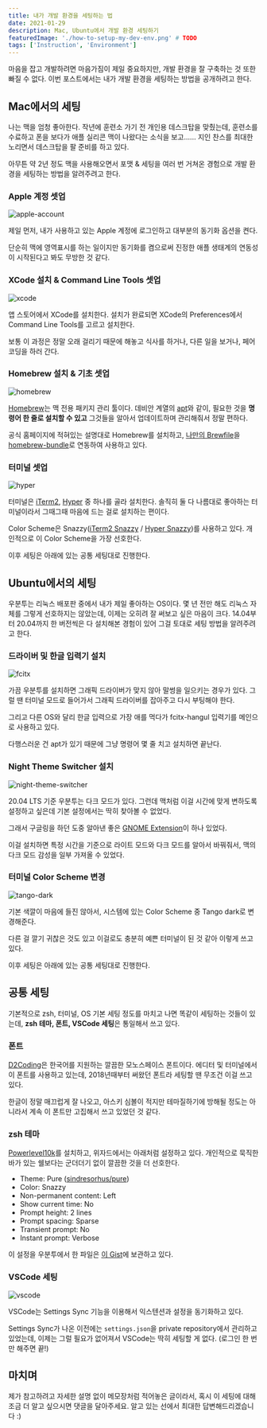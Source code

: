 ```yaml
---
title: 내가 개발 환경을 세팅하는 법
date: 2021-01-29
description: Mac, Ubuntu에서 개발 환경 세팅하기
featuredImage: './how-to-setup-my-dev-env.png' # TODO
tags: ['Instruction', 'Environment']
---
```


마음을 잡고 개발하려면 마음가짐이 제일 중요하지만, 개발 환경을 잘 구축하는 것 또한 빠질 수 없다. 이번 포스트에서는 내가 개발 환경을 세팅하는 방법을 공개하려고 한다.

## Mac에서의 세팅

나는 맥을 엄청 좋아한다. 작년에 훈련소 가기 전 개인용 데스크탑을 맞췄는데, 훈련소를 수료하고 폰을 보다가 애플 실리콘 맥이 나왔다는 소식을 보고...... 지인 찬스를 최대한 노리면서 데스크탑을 팔 준비를 하고 있다.

아무튼 약 2년 정도 맥을 사용해오면서 포맷 & 세팅을 여러 번 거쳐온 경험으로 개발 환경을 세팅하는 방법을 알려주려고 한다.

### Apple 계정 셋업

![apple-account](./apple-1.png)

제일 먼저, 내가 사용하고 있는 Apple 계정에 로그인하고 대부분의 동기화 옵션을 켠다.

단순히 맥에 영역표시를 하는 일이지만 동기화를 켬으로써 진정한 애플 생태계의 연동성이 시작된다고 봐도 무방한 것 같다.

### XCode 설치 & Command Line Tools 셋업

![xcode](./apple-2.png)

앱 스토어에서 XCode를 설치한다. 설치가 완료되면 XCode의 Preferences에서 Command Line Tools를 고르고 설치한다.

보통 이 과정은 정말 오래 걸리기 때문에 해놓고 식사를 하거나, 다른 일을 보거나, 페어 코딩을 하러 간다.

### Homebrew 설치 & 기초 셋업

![homebrew](./apple-3.png)

[Homebrew](https://brew.sh/index_ko)는 맥 전용 패키지 관리 툴이다. 데비안 계열의 [apt](<https://en.wikipedia.org/wiki/APT_(software)>)와 같이, 필요한 것을 **명령어 한 줄로 설치할 수 있고** 그것들을 알아서 업데이트하며 관리해줘서 정말 편하다.

공식 홈페이지에 적혀있는 설명대로 Homebrew를 설치하고, [나만의 Brewfile](https://gist.github.com/hw0k/b072bde6c348a32498d780f353bca6a8)을 [homebrew-bundle](https://github.com/Homebrew/homebrew-bundle)로 연동하여 사용하고 있다.

### 터미널 셋업

![hyper](./apple-4.png)

터미널은 [iTerm2](https://iterm2.com/), [Hyper](https://hyper.is/) 중 하나를 골라 설치한다. 솔직히 둘 다 나름대로 좋아하는 터미널이라서 그때그때 마음에 드는 걸로 설치하는 편이다.

Color Scheme은 Snazzy([iTerm2 Snazzy](https://github.com/sindresorhus/iterm2-snazzy) / [Hyper Snazzy](https://github.com/sindresorhus/hyper-snazzy))를 사용하고 있다. 개인적으로 이 Color Scheme을 가장 선호한다.

이후 세팅은 아래에 있는 공통 세팅대로 진행한다.

## Ubuntu에서의 세팅

우분투는 리눅스 배포판 중에서 내가 제일 좋아하는 OS이다. 몇 년 전만 해도 리눅스 자체를 그렇게 선호하지는 않았는데, 이제는 오히려 잘 써보고 싶은 마음이 크다. 14.04부터 20.04까지 한 버전씩은 다 설치해본 경험이 있어 그걸 토대로 세팅 방법을 알려주려고 한다.

### 드라이버 및 한글 입력기 설치

![fcitx](./ubuntu-1.png)

가끔 우분투를 설치하면 그래픽 드라이버가 맞지 않아 말썽을 일으키는 경우가 있다. 그럴 땐 터미널 모드로 들어가서 그래픽 드라이버를 잡아주고 다시 부팅해야 한다.

그리고 다른 OS와 달리 한글 입력으로 가장 애를 먹다가 fcitx-hangul 입력기를 메인으로 사용하고 있다.

다행스러운 건 apt가 있기 때문에 그냥 명령어 몇 줄 치고 설치하면 끝난다.

### Night Theme Switcher 설치

![night-theme-switcher](./ubuntu-2.png)

20.04 LTS 기준 우분투는 다크 모드가 있다. 그런데 맥처럼 이걸 시간에 맞게 변하도록 설정하고 싶은데 기본 설정에서는 딱히 찾아볼 수 없었다.

그래서 구글링을 하던 도중 알아낸 좋은 [GNOME Extension](https://extensions.gnome.org/extension/2236/night-theme-switcher/)이 하나 있었다.

이걸 설치하면 특정 시간을 기준으로 라이트 모드와 다크 모드를 알아서 바꿔줘서, 맥의 다크 모드 감성을 일부 가져올 수 있었다.

### 터미널 Color Scheme 변경

![tango-dark](./ubuntu-3.png)

기본 색깔이 마음에 들진 않아서, 시스템에 있는 Color Scheme 중 Tango dark로 변경해준다.

다른 걸 깔기 귀찮은 것도 있고 이걸로도 충분히 예쁜 터미널이 된 것 같아 이렇게 쓰고 있다.

이후 세팅은 아래에 있는 공통 세팅대로 진행한다.

## 공통 세팅

기본적으로 zsh, 터미널, OS 기본 세팅 정도를 마치고 나면 똑같이 세팅하는 것들이 있는데, **zsh 테마, 폰트, VSCode 세팅**은 통일해서 쓰고 있다.

### 폰트

[D2Coding](https://github.com/naver/d2codingfont)은 한국어를 지원하는 깔끔한 모노스페이스 폰트이다. 에디터 및 터미널에서 이 폰트를 사용하고 있는데, 2018년때부터 써왔던 폰트라 세팅할 땐 무조건 이걸 쓰고 있다.

한글이 정말 매끄럽게 잘 나오고, 아스키 심볼이 적지만 테마질하기에 방해될 정도는 아니라서 계속 이 폰트만 고집해서 쓰고 있었던 것 같다.

### zsh 테마

[Powerlevel10k](https://github.com/romkatv/powerlevel10k)를 설치하고, 위자드에서는 아래처럼 설정하고 있다. 개인적으로 묵직한 바가 있는 쉘보다는 군더더기 없이 깔끔한 것을 더 선호한다.

- Theme: Pure ([sindresorhus/pure](https://github.com/sindresorhus/pure))
- Color: Snazzy
- Non-permanent content: Left
- Show current time: No
- Prompt height: 2 lines
- Prompt spacing: Sparse
- Transient prompt: No
- Instant prompt: Verbose

이 설정을 우분투에서 한 파일은 [이 Gist](https://gist.github.com/hw0k/49d0c29357f5d11962ff1b6a9c814705)에 보관하고 있다.

### VSCode 세팅

![vscode](./common-1.png)

VSCode는 Settings Sync 기능을 이용해서 익스텐션과 설정을 동기화하고 있다.

Settings Sync가 나온 이전에는 `settings.json`을 private repository에서 관리하고 있었는데, 이제는 그럴 필요가 없어져서 VSCode는 딱히 세팅할 게 없다. (로그인 한 번만 해주면 끝!)

## 마치며

제가 참고하려고 자세한 설명 없이 메모장처럼 적어놓은 글이라서, 혹시 이 세팅에 대해 조금 더 알고 싶으시면 댓글을 달아주세요. 알고 있는 선에서 최대한 답변해드리겠습니다 :)
